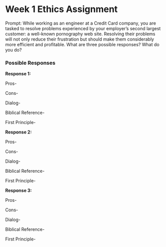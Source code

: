# Week 1 Ethics Assignment

Prompt: While working as an engineer at a Credit Card company, you are tasked to resolve problems experienced by your employer’s second largest customer: a well-known pornography web site. Resolving their problems will not only reduce their frustration but should make them considerably more efficient and profitable. What are three possible responses? What do you do?

### Possible Responses

<b>Response 1:</b>

Pros-

Cons-

Dialog-

Biblical Reference-

First Principle-

<b>Response 2:</b>

Pros-

Cons-

Dialog-

Biblical Reference-

First Principle-

<b>Response 3:</b>

Pros-

Cons-

Dialog-

Biblical Reference-

First Principle-

